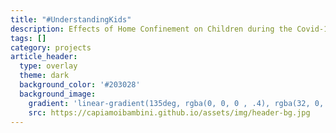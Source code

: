 ```yaml
---
title: "#UnderstandingKids"
description: Effects of Home Confinement on Children during the Covid-19 Outbreak in Italy
tags: []
category: projects
article_header:
  type: overlay
  theme: dark
  background_color: '#203028'
  background_image:
    gradient: 'linear-gradient(135deg, rgba(0, 0, 0 , .4), rgba(32, 0, 32, .4))'
    src: https://capiamoibambini.github.io/assets/img/header-bg.jpg
---
```


<!--more-->


